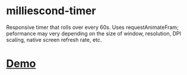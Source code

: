 milliescond-timer
=================

Responsive timer that rolls over every 60s. 
Uses requestAnimateFram; peformance may very depending on the size of window, resolution, DPI scaling, native screen refresh rate, etc.

[Demo](https://darwyn00.github.io/millisecond-timer/)
====


